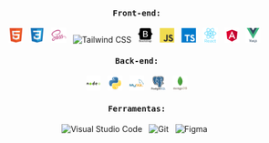 <div align="center">

#### <kbd>Front-end:</kbd><br>
<img height="26" title="HTML" alt="HTML" src="https://raw.githubusercontent.com/devicons/devicon/master/icons/html5/html5-original.svg"> &nbsp;
<img height="26" title="CSS" alt="CSS" src="https://raw.githubusercontent.com/devicons/devicon/master/icons/css3/css3-original.svg"> &nbsp;
<img height="26" title="SASS" alt="SASS" src="https://raw.githubusercontent.com/devicons/devicon/master/icons/sass/sass-original.svg"> &nbsp;
<img height="26" title="Tailwind CSS" alt="Tailwind CSS" src="https://upload.wikimedia.org/wikipedia/commons/d/d5/Tailwind_CSS_Logo.svg"> &nbsp;
<img height="26" title="Bootstrap" alt="Bootstrap" src="https://raw.githubusercontent.com/devicons/devicon/master/icons/bootstrap/bootstrap-plain-wordmark.svg"> &nbsp;
<img height="26" title="JavaScript" alt="JavaScript" src="https://raw.githubusercontent.com/devicons/devicon/master/icons/javascript/javascript-original.svg"> &nbsp;
<img height='26' title=TypeScript alt="TypeScript" src="https://raw.githubusercontent.com/devicons/devicon/master/icons/typescript/typescript-plain.svg"> &nbsp;
<img height="26" title="React" alt="React" src="https://raw.githubusercontent.com/devicons/devicon/master/icons/react/react-original-wordmark.svg"> &nbsp;
<img height="26" title="Angular" alt="Angular" src="https://raw.githubusercontent.com/github/explore/80688e429a7d4ef2fca1e82350fe8e3517d3494d/topics/angular/angular.png"> &nbsp;
<img height="26" title=Vue.js alt="Vue.js" src="https://raw.githubusercontent.com/devicons/devicon/master/icons/vuejs/vuejs-original-wordmark.svg"> &nbsp;
 
#### <kbd>Back-end:</kbd><br>
<img height="26" title="Node.JS" alt="Node.JS" src="https://raw.githubusercontent.com/devicons/devicon/master/icons/nodejs/nodejs-original-wordmark.svg"> 
&nbsp;
<img height="26" title="Python" alt="Python" src="https://raw.githubusercontent.com/devicons/devicon/master/icons/python/python-original.svg"> &nbsp;
<img height="26" title="MySQL" alt="MySQL" src="https://raw.githubusercontent.com/devicons/devicon/master/icons/mysql/mysql-original-wordmark.svg"> &nbsp;
<img height="26" title="PostgreSQL" alt="PostgreSQL" src="https://raw.githubusercontent.com/devicons/devicon/master/icons/postgresql/postgresql-original-wordmark.svg"> &nbsp;
<img height="26" title="MongoDB" alt="MongoDB" src="https://raw.githubusercontent.com/devicons/devicon/master/icons/mongodb/mongodb-original-wordmark.svg">

#### <kbd>Ferramentas:</kbd><br>
<img height="26" title="Visual Studio Code" alt="Visual Studio Code" src="https://cdn.jsdelivr.net/gh/devicons/devicon/icons/vscode/vscode-original.svg"> 
&nbsp;
<img height="26" title="Git" alt="Git" src="https://cdn.jsdelivr.net/gh/devicons/devicon/icons/git/git-original.svg"> &nbsp;
<img height="26" title="Figma" alt="Figma" src="https://www.vectorlogo.zone/logos/figma/figma-icon.svg"> &nbsp;
